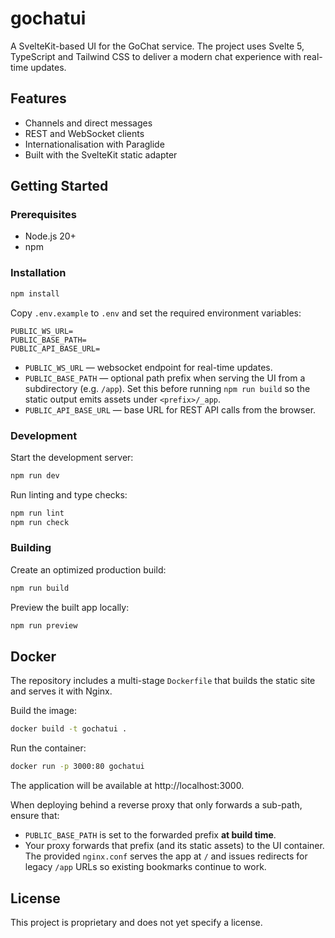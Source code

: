 # gochatui

A SvelteKit-based UI for the GoChat service. The project uses Svelte 5, TypeScript and Tailwind CSS to deliver a modern chat experience with real-time updates.

## Features

- Channels and direct messages
- REST and WebSocket clients
- Internationalisation with Paraglide
- Built with the SvelteKit static adapter

## Getting Started

### Prerequisites

- Node.js 20+
- npm

### Installation

```bash
npm install
```

Copy `.env.example` to `.env` and set the required environment variables:

```env
PUBLIC_WS_URL=
PUBLIC_BASE_PATH=
PUBLIC_API_BASE_URL=
```

- `PUBLIC_WS_URL` — websocket endpoint for real-time updates.
- `PUBLIC_BASE_PATH` — optional path prefix when serving the UI from a subdirectory (e.g. `/app`). Set this before running `npm run build` so the static output emits assets under `<prefix>/_app`.
- `PUBLIC_API_BASE_URL` — base URL for REST API calls from the browser.

### Development

Start the development server:

```bash
npm run dev
```

Run linting and type checks:

```bash
npm run lint
npm run check
```

### Building

Create an optimized production build:

```bash
npm run build
```

Preview the built app locally:

```bash
npm run preview
```

## Docker

The repository includes a multi-stage `Dockerfile` that builds the static site and serves it with Nginx.

Build the image:

```bash
docker build -t gochatui .
```

Run the container:

```bash
docker run -p 3000:80 gochatui
```

The application will be available at http://localhost:3000.

When deploying behind a reverse proxy that only forwards a sub-path, ensure that:

- `PUBLIC_BASE_PATH` is set to the forwarded prefix **at build time**.
- Your proxy forwards that prefix (and its static assets) to the UI container. The provided `nginx.conf` serves the app at `/` and issues redirects for legacy `/app` URLs so existing bookmarks continue to work.

## License

This project is proprietary and does not yet specify a license.
